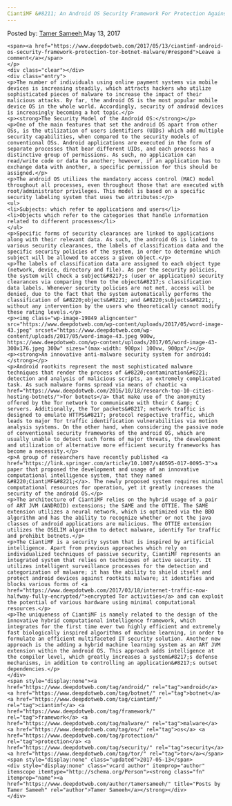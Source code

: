 ```yaml
---
CiantiMF &#8211; An Android OS Security Framework For Protection Against Tor Botnet Malware
---
```

<article class="post-listing post-19845 post type-post status-publish format-standard has-post-thumbnail hentry category-deepdot-news tag-android tag-botnet tag-ciantimf tag-framework tag-malware tag-os tag-protection tag-security tag-tor">
    <div class="post-inner">
        <span>Posted by: <a href="https://www.deepdotweb.com/author/tamersameeh/" title="">Tamer Sameeh </a></span>
    <span>May 13, 2017</span>
    
    <span><a href="https://www.deepdotweb.com/2017/05/13/ciantimf-android-os-security-framework-protection-tor-botnet-malware/#respond">Leave a comment</a></span>
    </p>
    <div class="clear"></div>
    <div class="entry">
    <p>The number of individuals using online payment systems via mobile devices is increasing steadily, which attracts hackers who utilize sophisticated pieces of malware to increase the impact of their malicious attacks. By far, the android OS is the most popular mobile device OS in the whole world. Accordingly, security of android devices is increasingly becoming a hot topic.</p>
    <p><strong>The Security Model of the Android OS:</strong></p>
    <p>One of the main features that set the android OS apart from other OSs, is the utilization of users identifiers (UIDs) which add multiple security capabilities, when compared to the security models of conventional OSs. Android applications are executed in the form of separate processes that bear different UIDs, and each process has a distinctive group of permissions. As such, no application can read/write code or data to another; however, if an application has to exchange data with another, a specific permission for this should be assigned.</p>
    <p>The android OS utilizes the mandatory access control (MAC) model throughout all processes, even throughout those that are executed with root/administrator privileges. This model is based on a specific security labeling system that uses two attributes:</p>
    <ul>
    <li>Subjects: which refer to applications and users</li>
    <li>Objects which refer to the categories that handle information related to different processes</li>
    </ul>
    <p>Specific forms of security clearances are linked to applications along with their relevant data. As such, the android OS is linked to various security clearances, the labels of classification data and the specific security policies of the system, in order to determine which subject will be allowed to access a given object.</p>
    <p>The labels of classification data are assigned to each object type (network, device, directory and file). As per the security policies, the system will check a subject&#8217;s (user or application) security clearances via comparing them to the object&#8217;s classification data labels. Whenever security policies are not met, access will be denied, due to the fact that the system automatically performs the classification of &#8220;objects&#8221; and &#8220;subjects&#8221;, without any intervention by the users who theoretically cannot modify these rating levels.</p>
    <p><img class="wp-image-19849 aligncenter" src="https://www.deepdotweb.com/wp-content/uploads/2017/05/word-image-43.jpeg" srcset="https://www.deepdotweb.com/wp-content/uploads/2017/05/word-image-43.jpeg 900w, https://www.deepdotweb.com/wp-content/uploads/2017/05/word-image-43-300x176.jpeg 300w" sizes="(max-width: 900px) 100vw, 900px"/></p>
    <p><strong>An innovative anti-malware security system for android:</strong></p>
    <p>Android rootkits represent the most sophisticated malware techniques that render the process of &#8220;contamination&#8221; detection and analysis of malicious scripts, an extremely complicated task. As such malware forms spread via means of chaotic <a href="https://www.deepdotweb.com/2016/10/18/research-top-10-cities-hosting-botnets/">Tor botnets</a> that make use of the anonymity offered by the Tor network to communicate with their C &amp; C servers. Additionally, the Tor packets&#8217; network traffic is designed to emulate HTTPS&#8217; protocol respective traffic, which leads to major Tor traffic identification vulnerabilities via motion analysis systems. On the other hand, when considering the passive mode of conventional security frameworks of the android OS, which are usually unable to detect such forms of major threats, the development and utilization of alternative more efficient security frameworks has become a necessity.</p>
    <p>A group of researchers have recently published <a href="https://link.springer.com/article/10.1007/s40595-017-0095-3">a paper that proposed the development and usage of an innovative computational intelligence system, that they named &#8220;CiantiMF&#8221;</a>. The newly proposed system requires minimal computational resources for operation, yet it greatly increases the security of the android OS.</p>
    <p>The architecture of CiantiMF relies on the hybrid usage of a pair of ART JVM (ANDROID) extensions; the SAME and the OTTIE. The SAME extension utilizes a neural network, which is optimized via the BBO algorithm and has the ability to recognize whether or not the java classes of android applications are malicious. The OTTIE extension utilizes the OSELIM algorithm to detect malware, identify Tor traffic and prohibit botnets.</p>
    <p>The CiantiMF is a security system that is inspired by artificial intelligence. Apart from previous approaches which rely on individualized techniques of passive security, CiantiMF represents an integrated system that relies on techniques of active security. It utilizes intelligent surveillance processes for the detection and categorization of malware; it has the ability to shield itself and protect android devices against rootkits malware; it identifies and blocks various forms of <a href="https://www.deepdotweb.com/2017/03/18/internet-traffic-now-halfway-fully-encrypted/">encrypted Tor activities</a> and can exploit the potential of various hardware using minimal computational resources.</p>
    <p>The uniqueness of CiantiMF is namely related to the design of the innovative hybrid computational intelligence framework, which integrates for the first time ever two highly efficient and extremely fast biologically inspired algorithms of machine learning, in order to formulate an efficient multifaceted IT security solution. Another new approach is the adding a hybrid machine learning system as an ART JVM extension within the android OS. This approach adds intelligence at the compiler level, which greatly increases a system&#8217;s defense mechanisms, in addition to controlling an application&#8217;s outset dependencies.</p>
    </div>
    <span style="display:none"><a href="https://www.deepdotweb.com/tag/android/" rel="tag">android</a> <a href="https://www.deepdotweb.com/tag/botnet/" rel="tag">botnet</a> <a href="https://www.deepdotweb.com/tag/ciantimf/" rel="tag">ciantimf</a> <a href="https://www.deepdotweb.com/tag/framework/" rel="tag">framework</a> <a href="https://www.deepdotweb.com/tag/malware/" rel="tag">malware</a> <a href="https://www.deepdotweb.com/tag/os/" rel="tag">os</a> <a href="https://www.deepdotweb.com/tag/protection/" rel="tag">protection</a> <a href="https://www.deepdotweb.com/tag/security/" rel="tag">security</a> <a href="https://www.deepdotweb.com/tag/tor/" rel="tag">tor</a></span> <span style="display:none" class="updated">2017-05-13</span>
    <div style="display:none" class="vcard author" itemprop="author" itemscope itemtype="http://schema.org/Person"><strong class="fn" itemprop="name"><a href="https://www.deepdotweb.com/author/tamersameeh/" title="Posts by Tamer Sameeh" rel="author">Tamer Sameeh</a></strong></div>
    </div>
</article>

